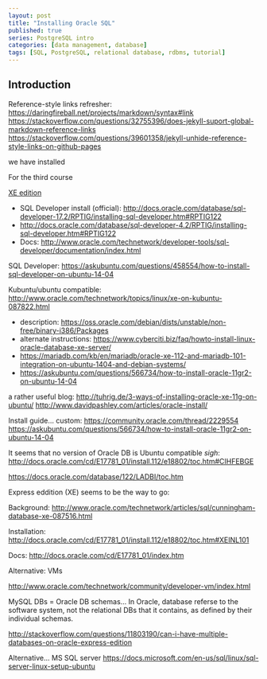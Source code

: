 ```yaml
---
layout: post
title: "Installing Oracle SQL"
published: true
series: PostgreSQL intro
categories: [data management, database]
tags: [SQL, PostgreSQL, relational database, rdbms, tutorial]
---
```


## Introduction

Reference-style links refresher: https://daringfireball.net/projects/markdown/syntax#link
https://stackoverflow.com/questions/32755396/does-jekyll-suport-global-markdown-reference-links
https://stackoverflow.com/questions/39601358/jekyll-unhide-reference-style-links-on-github-pages

we have installed

For the third course

[XE edition](http://www.oracle.com/technetwork/database/database-technologies/express-edition/overview/index.html)

* SQL Developer install (official): http://docs.oracle.com/database/sql-developer-17.2/RPTIG/installing-sql-developer.htm#RPTIG122
* http://docs.oracle.com/database/sql-developer-4.2/RPTIG/installing-sql-developer.htm#RPTIG122
* Docs: http://www.oracle.com/technetwork/developer-tools/sql-developer/documentation/index.html


SQL Developer: https://askubuntu.com/questions/458554/how-to-install-sql-developer-on-ubuntu-14-04

Kubuntu/ubuntu compatible: http://www.oracle.com/technetwork/topics/linux/xe-on-kubuntu-087822.html
* description: https://oss.oracle.com/debian/dists/unstable/non-free/binary-i386/Packages
* alternate instructions: https://www.cyberciti.biz/faq/howto-install-linux-oracle-database-xe-server/
* https://mariadb.com/kb/en/mariadb/oracle-xe-112-and-mariadb-101-integration-on-ubuntu-1404-and-debian-systems/
* https://askubuntu.com/questions/566734/how-to-install-oracle-11gr2-on-ubuntu-14-04

a rather useful blog: http://tuhrig.de/3-ways-of-installing-oracle-xe-11g-on-ubuntu/
http://www.davidpashley.com/articles/oracle-install/

Install guide... custom: https://community.oracle.com/thread/2229554
https://askubuntu.com/questions/566734/how-to-install-oracle-11gr2-on-ubuntu-14-04

It seems that no version of Oracle DB is Ubuntu compatible *sigh*: http://docs.oracle.com/cd/E17781_01/install.112/e18802/toc.htm#CIHFEBGE

https://docs.oracle.com/database/122/LADBI/toc.htm

Express eddition (XE) seems to be the way to go:

Background:
http://www.oracle.com/technetwork/articles/sql/cunningham-database-xe-087516.html

Installation:
http://docs.oracle.com/cd/E17781_01/install.112/e18802/toc.htm#XEINL101

Docs:
http://docs.oracle.com/cd/E17781_01/index.htm

Alternative: VMs

http://www.oracle.com/technetwork/community/developer-vm/index.html

MySQL DBs = Oracle DB schemas...
In Oracle, database referse to the software system, not the relational DBs that it contains, as defined by their individual schemas.

http://stackoverflow.com/questions/11803190/can-i-have-multiple-databases-on-oracle-express-edition

Alternative... MS SQL server
https://docs.microsoft.com/en-us/sql/linux/sql-server-linux-setup-ubuntu

